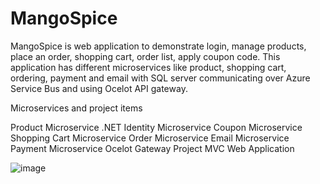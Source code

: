 # MangoSpice
MangoSpice is web application to demonstrate login, manage products, place an order, shopping cart, order list, apply coupon code. 
This application has different microservices like product, shopping cart, ordering, payment and email with SQL server communicating 
over Azure Service Bus and using Ocelot API gateway.

Microservices and project items

Product Microservice
.NET Identity Microservice
Coupon Microservice
Shopping Cart Microservice
Order Microservice
Email Microservice
Payment Microservice
Ocelot Gateway Project
MVC Web Application

![image](https://github.com/svaity23/MangoSpice/assets/101529366/ae6837b3-96d6-4ead-9f76-f80271cc0595)
